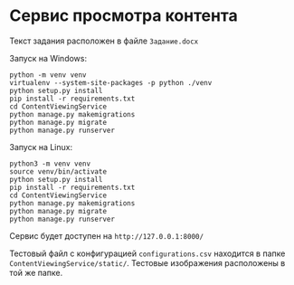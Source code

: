 # Сервис просмотра контента
Текст задания расположен в файле `Задание.docx`

Запуск на Windows:
```shell
python -m venv venv
virtualenv --system-site-packages -p python ./venv
python setup.py install
pip install -r requirements.txt
cd ContentViewingService
python manage.py makemigrations
python manage.py migrate
python manage.py runserver 
```

Запуск на Linux:
```shell
python3 -m venv venv
source venv/bin/activate
python setup.py install
pip install -r requirements.txt
cd ContentViewingService
python manage.py makemigrations
python manage.py migrate
python manage.py runserver 
```

Сервис будет доступен на `http://127.0.0.1:8000/`

Тестовый файл с конфигурацией `configurations.csv` находится в папке `ContentViewingService/static/`. Тестовые 
изображения расположены в той же папке.
